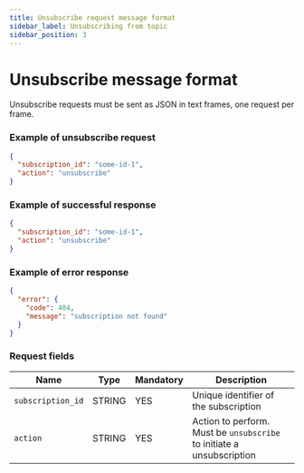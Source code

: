 ```yaml
---
title: Unsubscribe request message format
sidebar_label: Unsubscribing from topic
sidebar_position: 3
---
```


# Unsubscribe message format

Unsubscribe requests must be sent as JSON in text frames, one request per frame.

### Example of unsubscribe request

```json
{
  "subscription_id": "some-id-1",
  "action": "unsubscribe"
}
```

### Example of successful response

```json
{
  "subscription_id": "some-id-1",
  "action": "unsubscribe"
}
```

### Example of error response

```json
{
  "error": {
    "code": 404,
    "message": "subscription not found"
  }
}
```

### Request fields

| Name              | Type   | Mandatory | Description                                                           |
|-------------------|--------|-----------|-----------------------------------------------------------------------|
| `subscription_id` | STRING | YES       | Unique identifier of the subscription                                 |
| `action`          | STRING | YES       | Action to perform. Must be `unsubscribe` to initiate a unsubscription |
